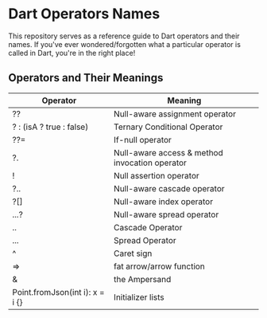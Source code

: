 # Dart Operators Names

This repository serves as a reference guide to Dart operators and their names. If you've ever wondered/forgotten what a particular operator is called in Dart, you're in the right place! 

## Operators and Their Meanings

Operator | Meaning
--- | --- |
?? | Null-aware assignment operator
? : (isA ? true : false)  | Ternary Conditional Operator
??=	 | If-null operator
?. | Null-aware access & method invocation operator
! |	Null assertion operator
?..	| Null-aware cascade operator
?[]	| Null-aware index operator
...?	| Null-aware spread operator
.. | Cascade Operator
... | Spread Operator
^ | Caret sign
=> | fat arrow/arrow function
& | the Ampersand
Point.fromJson(int i): x = i {} | Initializer lists

